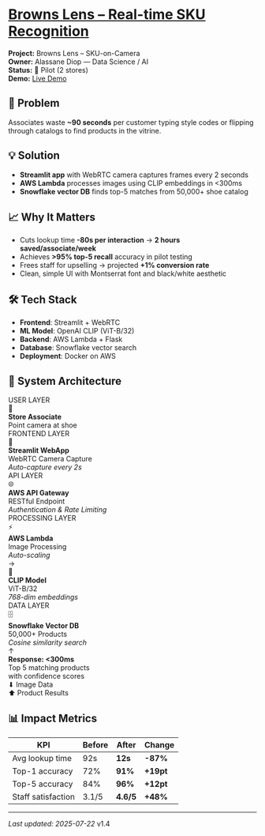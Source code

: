 # [Browns Lens – Real-time SKU Recognition](../)

<div class="project-header">
  <div class="project-meta">
    <div><strong>Project:</strong> Browns Lens – SKU-on-Camera</div>
    <div><strong>Owner:</strong> Alassane Diop — Data Science / AI</div>
    <div><strong>Status:</strong> 🧪 Pilot (2 stores)</div>
    <div><strong>Demo:</strong> <a href="https://browns-internal/browns-lens">Live Demo</a></div>
  </div>
</div>

<div class="two-column-layout">

<div class="column-left">

## 🎯 Problem
Associates waste **~90 seconds** per customer typing style codes or flipping through catalogs to find products in the vitrine.

## 💡 Solution  
- **Streamlit app** with WebRTC camera captures frames every 2 seconds
- **AWS Lambda** processes images using CLIP embeddings in <300ms
- **Snowflake vector DB** finds top-5 matches from 50,000+ shoe catalog

## 📈 Why It Matters
- Cuts lookup time **-80s per interaction** → **2 hours saved/associate/week**
- Achieves **>95% top-5 recall** accuracy in pilot testing
- Frees staff for upselling → projected **+1% conversion rate**
- Clean, simple UI with Montserrat font and black/white aesthetic

## 🛠️ Tech Stack
- **Frontend**: Streamlit + WebRTC
- **ML Model**: OpenAI CLIP (ViT-B/32)
- **Backend**: AWS Lambda + Flask
- **Database**: Snowflake vector search
- **Deployment**: Docker on AWS

</div>

<div class="column-right">

## 🔧 System Architecture

<div class="architecture-diagram">
  
  <!-- User Layer -->
  <div class="arch-layer user-layer">
    <div class="layer-label">USER LAYER</div>
    <div class="layer-content">
      <div class="component user-component">
        <div class="component-icon">👤</div>
        <div class="component-text">
          <strong>Store Associate</strong><br>
          Point camera at shoe
        </div>
      </div>
    </div>
  </div>

  <!-- Frontend Layer -->
  <div class="arch-layer frontend-layer">
    <div class="layer-label">FRONTEND LAYER</div>
    <div class="layer-content">
      <div class="component frontend-component">
        <div class="component-icon">📱</div>
        <div class="component-text">
          <strong>Streamlit WebApp</strong><br>
          WebRTC Camera Capture<br>
          <em>Auto-capture every 2s</em>
        </div>
      </div>
    </div>
  </div>

  <!-- API Layer -->
  <div class="arch-layer api-layer">
    <div class="layer-label">API LAYER</div>
    <div class="layer-content">
      <div class="component api-component">
        <div class="component-icon">🌐</div>
        <div class="component-text">
          <strong>AWS API Gateway</strong><br>
          RESTful Endpoint<br>
          <em>Authentication & Rate Limiting</em>
        </div>
      </div>
    </div>
  </div>

  <!-- Processing Layer -->
  <div class="arch-layer processing-layer">
    <div class="layer-label">PROCESSING LAYER</div>
    <div class="layer-content">
      <div class="component lambda-component">
        <div class="component-icon">⚡</div>
        <div class="component-text">
          <strong>AWS Lambda</strong><br>
          Image Processing<br>
          <em>Auto-scaling</em>
        </div>
      </div>
      <div class="process-arrow">→</div>
      <div class="component ml-component">
        <div class="component-icon">🧠</div>
        <div class="component-text">
          <strong>CLIP Model</strong><br>
          ViT-B/32<br>
          <em>768-dim embeddings</em>
        </div>
      </div>
    </div>
  </div>

  <!-- Data Layer -->
  <div class="arch-layer data-layer">
    <div class="layer-label">DATA LAYER</div>
    <div class="layer-content">
      <div class="component database-component">
        <div class="component-icon">🗄️</div>
        <div class="component-text">
          <strong>Snowflake Vector DB</strong><br>
          50,000+ Products<br>
          <em>Cosine similarity search</em>
        </div>
      </div>
    </div>
  </div>

  <!-- Response Flow -->
  <div class="response-flow">
    <div class="response-arrow">↑</div>
    <div class="response-text">
      <strong>Response: &lt;300ms</strong><br>
      Top 5 matching products<br>
      with confidence scores
    </div>
  </div>

  <!-- Data Flow Indicators -->
  <div class="flow-indicators">
    <div class="flow-down">⬇ Image Data</div>
    <div class="flow-up">⬆ Product Results</div>
  </div>

</div>

## 📊 Impact Metrics

| **KPI**             | **Before** | **After**    | **Change** |
|---------------------|------------|--------------|------------|
| Avg lookup time     | 92s        | **12s**      | **-87%**   |
| Top-1 accuracy      | 72%        | **91%**      | **+19pt**  |
| Top-5 accuracy      | 84%        | **96%**      | **+12pt**  |
| Staff satisfaction  | 3.1/5      | **4.6/5**    | **+48%**   |

</div>

</div>


---

*Last updated: 2025-07-22* v1.4